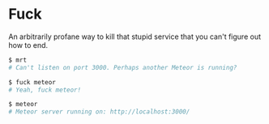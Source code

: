 Fuck
====

An arbitrarily profane way to kill that stupid service that you can't figure out how to end.

```sh
$ mrt
# Can't listen on port 3000. Perhaps another Meteor is running?

$ fuck meteor
# Yeah, fuck meteor!

$ meteor
# Meteor server running on: http://localhost:3000/
```

